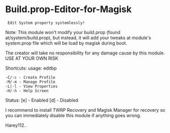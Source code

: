 # Build.prop-Editor-for-Magisk

     Edit System property systemlessly!

Note: This module won't modify your
build.prop (found at/system/build.prop),
but instead, it will add your tweaks at module's
system.prop file which will be load
 by magisk during boot.


The creator will take no responsibility for any damage
cause by this module. USE AT YOUR OWN RISK


Shortcuts:       usage: editbp <shortcut>

    -C/-c - Create Profile
    -M/-m - Manage Profile
    -L|-l - View Properties
    -H/-h - Help Screen

Status:
    [e] - Enabled
    [d] - Disabled

I recommend to install TWRP Recovery and
Magisk Manager for recovery so you can immediately
disable this module if anything goes wrong.


Harey112..
